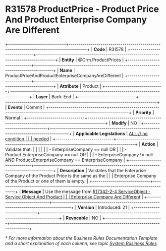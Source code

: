 ﻿---
erp.type: business-rule
erp.entity: Crm.ProductPrices
---

# R31578 ProductPrice - Product Price And Product Enterprise Company Are Different
+-----------------------------+---------------------------------------------------------------------------------------+
| **Code**                    | R31578                                                                                |
+-----------------------------+---------------------------------------------------------------------------------------+
| **Entity**                  | @Crm.ProductPrices                                                                          |
+-----------------------------+---------------------------------------------------------------------------------------+
| **Name**                    | ProductPriceAndProductEnterpriseCompanyAreDifferent                                   |
+-----------------------------+---------------------------------------------------------------------------------------+
| **Attribute**               | Product                                                                               |
+-----------------------------+---------------------------------------------------------------------------------------+
| **Layer**                   | Back-End                                                                              |
+-----------------------------+---------------------------------------------------------------------------------------+
| **Events**                  | Commit                                                                                |
+-----------------------------+---------------------------------------------------------------------------------------+
| **Priority**                | Normal                                                                                |
+-----------------------------+---------------------------------------------------------------------------------------+
| **Modify**                  | NO                                                                                    |
+-----------------------------+---------------------------------------------------------------------------------------+
| **Applicable Legislations** | [ALL // no condition                                                                  |
|                             | needed](https://confluence.erp.net/display/techdoc/Country+Specific+Functionality)    |
+-----------------------------+---------------------------------------------------------------------------------------+
| **Action**                  | Validate that:                                                                        |
|                             |                                                                                       |
|                             | -   EnterpriseCompany == null OR                                                      |
|                             | -   Product.EnterpriseCompany == null OR                                              |
|                             | -   EnterpriseCompany != null AND Product.EnterpriseCompany == EnterpriseCompany      |
+-----------------------------+---------------------------------------------------------------------------------------+
| **Description**             | Validates that the Enterprise Company of the Product Price is the same as the         |
|                             | Enterprise Company оf the Product or one of them is empty.                            |
+-----------------------------+---------------------------------------------------------------------------------------+
| **Message**                 | Use the message from [R17342-2-4 ServiceObject - Service Object And Product           |
|                             | Enterprise Company Are Different](R17342-2.md)                                        |
+-----------------------------+---------------------------------------------------------------------------------------+
| **Version**                 | Introduced: 21                                                                        |
+-----------------------------+---------------------------------------------------------------------------------------+
| **Revocable**               | NO                                                                                    |
+-----------------------------+---------------------------------------------------------------------------------------+

*\* For more information about the Business Rules Documentation Template and a short explanation of each column, see
topic [System Business Rules](../templates/template-description-system-business-rules.md).*

  

  
